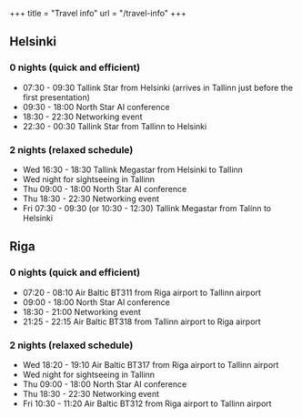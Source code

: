 +++
title = "Travel info"
url = "/travel-info"
+++

## Helsinki

### 0 nights (quick and efficient)
* 07:30 - 09:30 Tallink Star from Helsinki (arrives in Tallinn just before the first presentation)
* 09:30 - 18:00 North Star AI conference
* 18:30 - 22:30 Networking event
* 22:30 - 00:30 Tallink Star from Tallinn to Helsinki

### 2 nights (relaxed schedule)
* Wed 16:30 - 18:30 Tallink Megastar from Helsinki to Tallinn
* Wed night for sightseeing in Tallinn
* Thu 09:00 - 18:00 North Star AI conference
* Thu 18:30 - 22:30 Networking event
* Fri 07:30 - 09:30 (or 10:30 - 12:30) Tallink Megastar from Talinn to Helsinki

## Riga
### 0 nights (quick and efficient)
* 07:20 - 08:10 Air Baltic BT311 from Riga airport to Tallinn airport
* 09:00 - 18:00 North Star AI conference
* 18:30 - 21:00 Networking event
* 21:25 - 22:15 Air Baltic BT318 from Tallinn airport to Riga airport

### 2 nights (relaxed schedule)
* Wed 18:20 - 19:10 Air Baltic BT317 from Riga airport to Tallinn airport
* Wed night for sightseeing in Tallinn
* Thu 09:00 - 18:00 North Star AI conference
* Thu 18:30 - 22:30 Networking event
* Fri 10:30 - 11:20 Air Baltic BT312 from Riga airport to Tallinn airport
